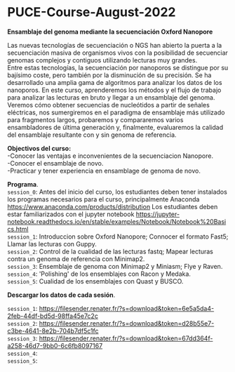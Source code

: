 # PUCE-Course-August-2022

**Ensamblaje del genoma mediante la secuenciación Oxford Nanopore**

Las nuevas tecnologías de secuenciación o NGS han abierto la puerta a la secuenciación masiva de organismos vivos con la posibilidad de secuenciar genomas complejos y contiguos utilizando lecturas muy grandes.  
Entre estas tecnologías, la secuenciación por nanoporos se distingue por su bajísimo coste, pero también por la disminución de su precisión. Se ha desarrollado una amplia gama de algoritmos para analizar los datos de los nanoporos.
En este curso, aprenderemos los métodos y el flujo de trabajo para analizar las lecturas en bruto y llegar a un ensamblaje del genoma.  
Veremos cómo obtener secuencias de nucleótidos a partir de señales eléctricas, nos sumergiremos en el paradigma de ensamblaje más utilizado para fragmentos largos, probaremos y compararemos varios ensambladores de última generación y, finalmente, evaluaremos la calidad del ensamblaje resultante con y sin genoma de referencia.

**Objectivos del curso:**  
-Conocer las ventajas e inconvenientes de la secuenciacion Nanopore.  
-Conocer el ensamblaje de novo.  
-Practicar y tener experiencia en ensamblage de genoma de novo.  


**Programa**.  
`session_0`: Antes del inicio del curso, los estudiantes deben tener instalados los programas necesarios para el curso, principalmente Anaconda https://www.anaconda.com/products/distribution Los estudiantes deben estar familiarizados con el jupyter notebook https://jupyter-notebook.readthedocs.io/en/stable/examples/Notebook/Notebook%20Basics.html  
`session_1`: Introduccion sobre Oxford Nanopore; Connocer el formato Fast5; Llamar las lecturas con Guppy.  
`session_2`: Control de la cualidad de las lecturas fastq; Mapear lecturas contra un genoma de referencia con Minimap2.  
`session_3`: Ensemblaje de genoma con Minimap2 y Miniasm; Flye y Raven.  
`session_4`: 'Polishing' de los ensemblajes con Racon y Medaka.  
`session_5`: Cualidad de los ensemblajes con Quast y BUSCO.  

**Descargar los datos de cada sesión**.  

`session_1`: https://filesender.renater.fr/?s=download&token=6e5a5da4-2feb-44df-bd5d-98ffa45e7c2c    
`session_2`: https://filesender.renater.fr/?s=download&token=d28b55e7-c3be-4641-8e2b-704b7df5c1fc  
`session_3`: https://filesender.renater.fr/?s=download&token=67dd364f-a258-46d7-9bb0-6c6fb8097167    
`session_4`:  
`session_5`:  
